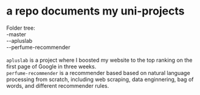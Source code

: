 # a repo documents my uni-projects
Folder tree:\
-master \
--apluslab \
--perfume-recommender \
\
`apluslab` is a project where I boosted my website to the top ranking on the first page of Google in three weeks.\
`perfume-recommender` is a recommender based based on natural language processing from scratch, including web scraping, data enginnering, bag of words, and different recommender rules.
